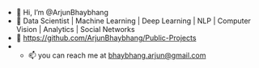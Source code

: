 - 👋 Hi, I’m @ArjunBhaybhang
- 💞️ Data Scientist | Machine Learning | Deep Learning | NLP | Computer Vision | Analytics | Social Networks
- 👀 https://github.com/ArjunBhaybhang/Public-Projects 
- - 📫 you can reach me at bhaybhang.arjun@gmail.com
<!---
ArjunBhaybhang/ArjunBhaybhang is a ✨ special ✨ repository because its `README.md` (this file) appears on your GitHub profile.
You can click the Preview link to take a look at your changes.
--->
